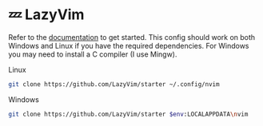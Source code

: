 # 💤 LazyVim

Refer to the [documentation](https://lazyvim.github.io/installation) to get started.
This config should work on both Windows and Linux if you have the required dependencies.
For Windows you may need to install a C compiler (I use Mingw).

Linux
```bash
git clone https://github.com/LazyVim/starter ~/.config/nvim
```
Windows
```bash
git clone https://github.com/LazyVim/starter $env:LOCALAPPDATA\nvim
```
